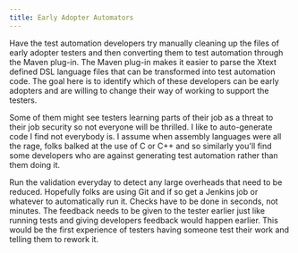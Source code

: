 ```yaml
---
title: Early Adopter Automators
---
```


Have the test automation developers try manually cleaning up the files of early adopter testers and then converting them to test automation through the Maven plug-in. The Maven plug-in makes it easier to parse the Xtext defined DSL language files that can be transformed into test automation code. The goal here is to identify which of these developers can be early adopters and are willing to change their way of working to support the testers. 

Some of them might see testers learning parts of their job as a threat to their job security so not everyone will be thrilled. I like to auto-generate code I find not everybody is. I assume when assembly languages were all the rage, folks balked at the use of C or C++ and so similarly you'll find some developers who are against generating test automation rather than them doing it.

Run the validation everyday to detect any large overheads that need to be reduced. Hopefully folks are using Git and if so get a Jenkins job or whatever to automatically run it. Checks have to be done in seconds, not minutes. The feedback needs to be given to the tester earlier just like running tests and giving developers feedback would happen earlier. This would be the first experience of testers having someone test their work and telling them to rework it. 